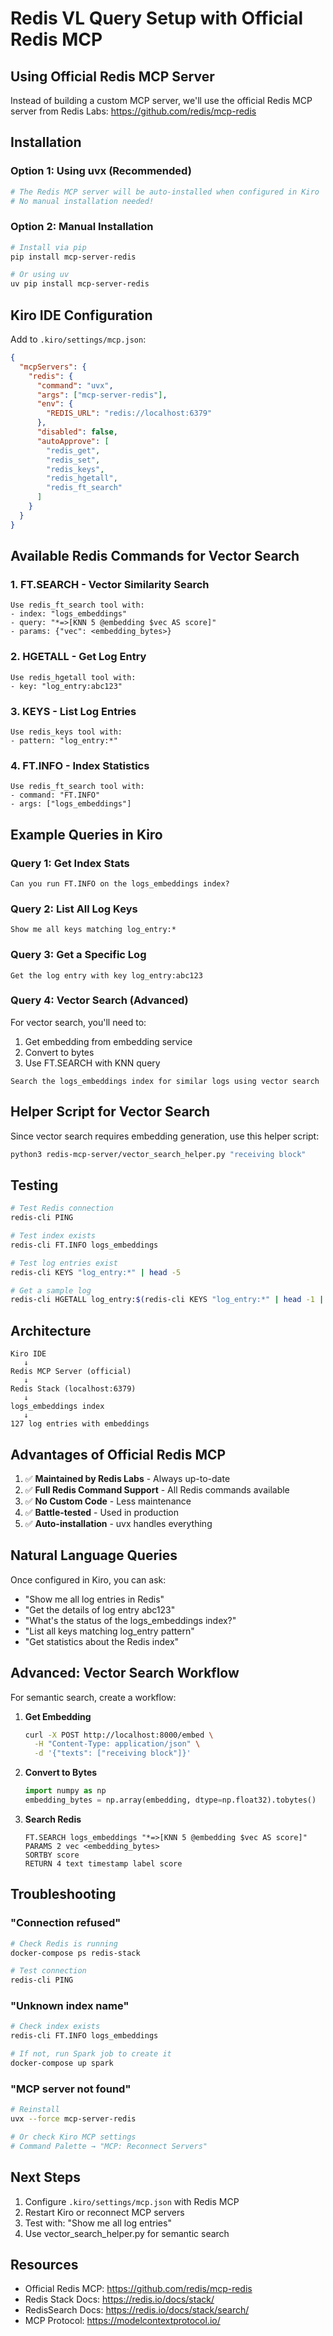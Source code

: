 # Redis VL Query Setup with Official Redis MCP

## Using Official Redis MCP Server

Instead of building a custom MCP server, we'll use the official Redis MCP server from Redis Labs:
https://github.com/redis/mcp-redis

## Installation

### Option 1: Using uvx (Recommended)

```bash
# The Redis MCP server will be auto-installed when configured in Kiro
# No manual installation needed!
```

### Option 2: Manual Installation

```bash
# Install via pip
pip install mcp-server-redis

# Or using uv
uv pip install mcp-server-redis
```

## Kiro IDE Configuration

Add to `.kiro/settings/mcp.json`:

```json
{
  "mcpServers": {
    "redis": {
      "command": "uvx",
      "args": ["mcp-server-redis"],
      "env": {
        "REDIS_URL": "redis://localhost:6379"
      },
      "disabled": false,
      "autoApprove": [
        "redis_get",
        "redis_set",
        "redis_keys",
        "redis_hgetall",
        "redis_ft_search"
      ]
    }
  }
}
```

## Available Redis Commands for Vector Search

### 1. FT.SEARCH - Vector Similarity Search

```
Use redis_ft_search tool with:
- index: "logs_embeddings"
- query: "*=>[KNN 5 @embedding $vec AS score]"
- params: {"vec": <embedding_bytes>}
```

### 2. HGETALL - Get Log Entry

```
Use redis_hgetall tool with:
- key: "log_entry:abc123"
```

### 3. KEYS - List Log Entries

```
Use redis_keys tool with:
- pattern: "log_entry:*"
```

### 4. FT.INFO - Index Statistics

```
Use redis_ft_search tool with:
- command: "FT.INFO"
- args: ["logs_embeddings"]
```

## Example Queries in Kiro

### Query 1: Get Index Stats

```
Can you run FT.INFO on the logs_embeddings index?
```

### Query 2: List All Log Keys

```
Show me all keys matching log_entry:*
```

### Query 3: Get a Specific Log

```
Get the log entry with key log_entry:abc123
```

### Query 4: Vector Search (Advanced)

For vector search, you'll need to:
1. Get embedding from embedding service
2. Convert to bytes
3. Use FT.SEARCH with KNN query

```
Search the logs_embeddings index for similar logs using vector search
```

## Helper Script for Vector Search

Since vector search requires embedding generation, use this helper script:

```bash
python3 redis-mcp-server/vector_search_helper.py "receiving block"
```

## Testing

```bash
# Test Redis connection
redis-cli PING

# Test index exists
redis-cli FT.INFO logs_embeddings

# Test log entries exist
redis-cli KEYS "log_entry:*" | head -5

# Get a sample log
redis-cli HGETALL log_entry:$(redis-cli KEYS "log_entry:*" | head -1 | cut -d: -f2)
```

## Architecture

```
Kiro IDE
   ↓
Redis MCP Server (official)
   ↓
Redis Stack (localhost:6379)
   ↓
logs_embeddings index
   ↓
127 log entries with embeddings
```

## Advantages of Official Redis MCP

1. ✅ **Maintained by Redis Labs** - Always up-to-date
2. ✅ **Full Redis Command Support** - All Redis commands available
3. ✅ **No Custom Code** - Less maintenance
4. ✅ **Battle-tested** - Used in production
5. ✅ **Auto-installation** - uvx handles everything

## Natural Language Queries

Once configured in Kiro, you can ask:

- "Show me all log entries in Redis"
- "Get the details of log entry abc123"
- "What's the status of the logs_embeddings index?"
- "List all keys matching log_entry pattern"
- "Get statistics about the Redis index"

## Advanced: Vector Search Workflow

For semantic search, create a workflow:

1. **Get Embedding**
   ```bash
   curl -X POST http://localhost:8000/embed \
     -H "Content-Type: application/json" \
     -d '{"texts": ["receiving block"]}'
   ```

2. **Convert to Bytes**
   ```python
   import numpy as np
   embedding_bytes = np.array(embedding, dtype=np.float32).tobytes()
   ```

3. **Search Redis**
   ```
   FT.SEARCH logs_embeddings "*=>[KNN 5 @embedding $vec AS score]" 
   PARAMS 2 vec <embedding_bytes> 
   SORTBY score 
   RETURN 4 text timestamp label score
   ```

## Troubleshooting

### "Connection refused"
```bash
# Check Redis is running
docker-compose ps redis-stack

# Test connection
redis-cli PING
```

### "Unknown index name"
```bash
# Check index exists
redis-cli FT.INFO logs_embeddings

# If not, run Spark job to create it
docker-compose up spark
```

### "MCP server not found"
```bash
# Reinstall
uvx --force mcp-server-redis

# Or check Kiro MCP settings
# Command Palette → "MCP: Reconnect Servers"
```

## Next Steps

1. Configure `.kiro/settings/mcp.json` with Redis MCP
2. Restart Kiro or reconnect MCP servers
3. Test with: "Show me all log entries"
4. Use vector_search_helper.py for semantic search

## Resources

- Official Redis MCP: https://github.com/redis/mcp-redis
- Redis Stack Docs: https://redis.io/docs/stack/
- RedisSearch Docs: https://redis.io/docs/stack/search/
- MCP Protocol: https://modelcontextprotocol.io/
